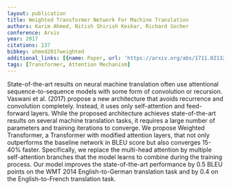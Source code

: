 ```yaml
---
layout: publication
title: Weighted Transformer Network For Machine Translation
authors: Karim Ahmed, Nitish Shirish Keskar, Richard Socher
conference: Arxiv
year: 2017
citations: 137
bibkey: ahmed2017weighted
additional_links: [{name: Paper, url: 'https://arxiv.org/abs/1711.02132'}]
tags: [Transformer, Attention Mechanism]
---
```

State-of-the-art results on neural machine translation often use attentional
sequence-to-sequence models with some form of convolution or recursion. Vaswani
et al. (2017) propose a new architecture that avoids recurrence and convolution
completely. Instead, it uses only self-attention and feed-forward layers. While
the proposed architecture achieves state-of-the-art results on several machine
translation tasks, it requires a large number of parameters and training
iterations to converge. We propose Weighted Transformer, a Transformer with
modified attention layers, that not only outperforms the baseline network in
BLEU score but also converges 15-40% faster. Specifically, we replace the
multi-head attention by multiple self-attention branches that the model learns
to combine during the training process. Our model improves the state-of-the-art
performance by 0.5 BLEU points on the WMT 2014 English-to-German translation
task and by 0.4 on the English-to-French translation task.